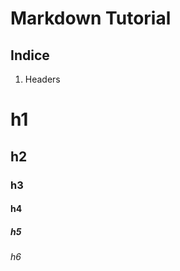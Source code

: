 # Markdown Tutorial

## Indice

1. Headers

# h1



## h2



### h3



#### h4



##### h5



###### h6